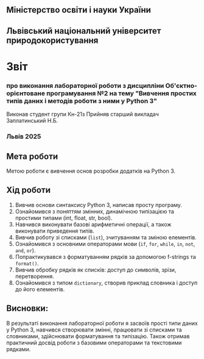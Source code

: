 ## Міністерство освіти і науки України

## Львівський національний університет природокористування
# Звіт 
### про виконання лабораторної роботи з дисципліни Об'єктно-орієнтоване програмування №2 на тему "Вивчення простих типів даних і методів роботи з ними у Python 3"
Виконав студент групи Кн-21з 
Прийняв старший викладач Заплатинський Н.Б. 
### Львів 2025

## Мета роботи 
Метою роботи є вивчення основ розробки додатків на Python 3.

## Хід роботи

1. Вивчив основи синтаксису Python 3, написав просту програму.
2. Ознайомився з поняттям змінних, динамічною типізацією та простими типами (int, float, str, bool).
3. Навчився виконувати базові арифметичні операції, а також виконувати приведення типів.
4. Вивчив роботу зі списками (`list`), зчитуванням та зміною елементів.
5. Ознайомився з основними операторами мови (`if`, `for`, `while`, `in`, `not`, `and`, `or`).
6. Попрактикувався з форматуванням рядків за допомогою f-strings та `format()`.
7. Вивчив обробку рядків як списків: доступ до символів, зрізи, перетворення.
8. Ознайомився з типом `dictionary`, створив приклад словника і доступ до його елементів.

## Висновки:
В результаті виконання лабораторної роботи я засвоїв прості типи даних у Python 3, навчився створювати змінні, працювати зі списками та словниками, здійснювати форматування та типізацію. Також отримав практичний досвід роботи з базовими операторами та текстовими рядками.
